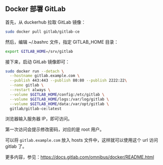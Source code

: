 ## Docker 部署 GitLab

首先，从 duckerhub 拉取 GitLab 镜像：

```bash
sudo docker pull gitlab/gitlab-ce
```

然后，编辑 ~/.bashrc 文件，指定 GITLAB_HOME 目录：

```bash
export GITLAB_HOME=/srv/gitlab
```

接下来，启动 GitLab 镜像即可：

```bash
sudo docker run --detach \
  --hostname gitlab.example.com \
  --publish 443:443 --publish 80:80 --publish 2222:22\
  --name gitlab \
  --restart always \
  --volume $GITLAB_HOME/config:/etc/gitlab \
  --volume $GITLAB_HOME/logs:/var/log/gitlab \
  --volume $GITLAB_HOME/data:/var/opt/gitlab \
  gitlab/gitlab-ce:latest
```

浏览器输入服务器 IP，即可访问。

第一次访问会提示修改密码，对应的是 root 用户。

可以将 `gitlab.example.com` 放入 hosts 文件中，这样就可以使用这个 url 访问 gitlab 了。

更多内容，参见：https://docs.gitlab.com/omnibus/docker/README.html